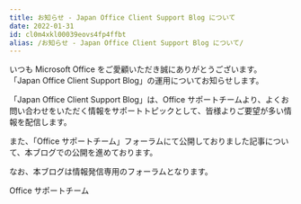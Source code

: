 ```yaml
---
title: お知らせ - Japan Office Client Support Blog について
date: 2022-01-31
id: cl0m4xkl00039eovs4fp4ffbt
alias: /お知らせ - Japan Office Client Support Blog について/
---
```


いつも Microsoft Office をご愛顧いただき誠にありがとうございます。
「Japan Office Client Support Blog」の運用についてお知らせします。

「Japan Office Client Support Blog」は、Office サポートチームより、よくお問い合わせをいただく情報をサポートトピックとして、皆様よりご要望が多い情報を配信します。

また、「Office サポートチーム」フォーラムにて公開しておりました記事について、本ブログでの公開を進めております。


なお、本ブログは情報発信専用のフォーラムとなります。

Office サポートチーム